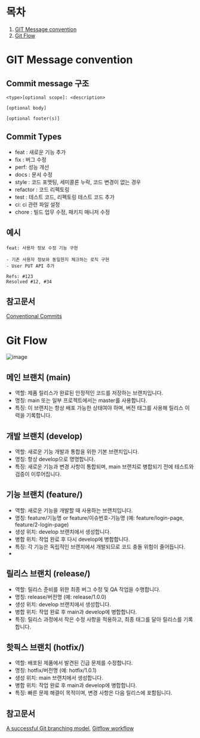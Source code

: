# 목차
1. [GIT Message convention](#GIT-Message-convention)
2. [Git Flow](#Git-Flow)

# GIT Message convention

## Commit message 구조

```
<type>[optional scope]: <description>

[optional body]

[optional footer(s)]
```

## Commit Types
- feat : 새로운 기능 추가
- fix : 버그 수정
- perf: 성능 개선
- docs : 문서 수정
- style : 코드 포맷팅, 세미콜론 누락, 코드 변경이 없는 경우
- refactor : 코드 리펙토링
- test : 테스트 코드, 리펙토링 테스트 코드 추가
- ci: ci 관련 파일 설정
- chore : 빌드 업무 수정, 패키지 매니저 수정

## 예시
```
feat: 사용자 정보 수정 기능 구현

- 기존 사용자 정보와 동일한지 체크하는 로직 구현
- User PUT API 추가

Refs: #123
Resolved #12, #34 
```

## 참고문서
[Conventional Commits](https://www.conventionalcommits.org/en/v1.0.0/)

# Git Flow

![image](https://github.com/user-attachments/assets/504f1327-67c3-4b8d-860c-e9a36938741e)

## 메인 브랜치 (main)
- 역할: 제품 릴리스가 완료된 안정적인 코드를 저장하는 브랜치입니다.
- 명칭: main 또는 일부 프로젝트에서는 master를 사용합니다.
- 특징: 이 브랜치는 항상 배포 가능한 상태여야 하며, 버전 태그를 사용해 릴리스 이력을 기록합니다.
  
## 개발 브랜치 (develop)
- 역할: 새로운 기능 개발과 통합을 위한 기본 브랜치입니다.
- 명칭: 항상 develop으로 명명합니다.
- 특징: 새로운 기능과 변경 사항이 통합되며, main 브랜치로 병합되기 전에 테스트와 검증이 이루어집니다.

## 기능 브랜치 (feature/)
- 역할: 새로운 기능을 개발할 때 사용하는 브랜치입니다.
- 명칭: feature/기능명 or feature/이슈번호-기능명 (예: feature/login-page, feature/2-login-page)
- 생성 위치: develop 브랜치에서 생성합니다.
- 병합 위치: 작업 완료 후 다시 develop에 병합합니다.
- 특징: 각 기능은 독립적인 브랜치에서 개발되므로 코드 충돌 위험이 줄어듭니다.
- 
## 릴리스 브랜치 (release/)
- 역할: 릴리스 준비를 위한 최종 버그 수정 및 QA 작업을 수행합니다.
- 명칭: release/버전명 (예: release/1.0.0)
- 생성 위치: develop 브랜치에서 생성합니다.
- 병합 위치: 작업 완료 후 main과 develop에 병합합니다.
- 특징: 릴리스 과정에서 작은 수정 사항을 적용하고, 최종 태그를 달아 릴리스를 기록합니다.

## 핫픽스 브랜치 (hotfix/)
- 역할: 배포된 제품에서 발견된 긴급 문제를 수정합니다.
- 명칭: hotfix/버전명 (예: hotfix/1.0.1)
- 생성 위치: main 브랜치에서 생성합니다.
- 병합 위치: 작업 완료 후 main과 develop에 병합합니다.
- 특징: 빠른 문제 해결이 목적이며, 변경 사항은 다음 릴리스에 포함됩니다.

## 참고문서
[A successful Git branching model](https://nvie.com/posts/a-successful-git-branching-model/), 
[Gitflow workflow](https://www.atlassian.com/git/tutorials/comparing-workflows/gitflow-workflow)
